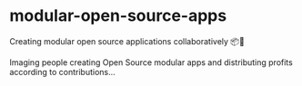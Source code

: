 # modular-open-source-apps
Creating modular open source applications collaboratively 📦🤳

Imaging people creating Open Source modular apps and distributing profits according to contributions...
